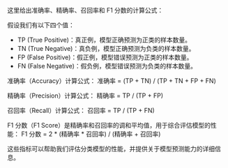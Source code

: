 这里给出准确率、精确率、召回率和 F1 分数的计算公式：

假设我们有以下四个值：
- TP (True Positive)：真正例，模型正确预测为正类的样本数量。
- TN (True Negative)：真负例，模型正确预测为负类的样本数量。
- FP (False Positive)：假正例，模型错误预测为正类的样本数量。
- FN (False Negative)：假负例，模型错误预测为负类的样本数量。

准确率（Accuracy）计算公式：
准确率 = (TP + TN) / (TP + TN + FP + FN)

精确率（Precision）计算公式：
精确率 = TP / (TP + FP)

召回率（Recall）计算公式：
召回率 = TP / (TP + FN)

F1 分数（F1 Score）是精确率和召回率的调和平均值，用于综合评估模型的性能：
F1 分数 = 2 * (精确率 * 召回率) / (精确率 + 召回率)

这些指标可以帮助我们评估分类模型的性能，并提供关于模型预测能力的详细信息。